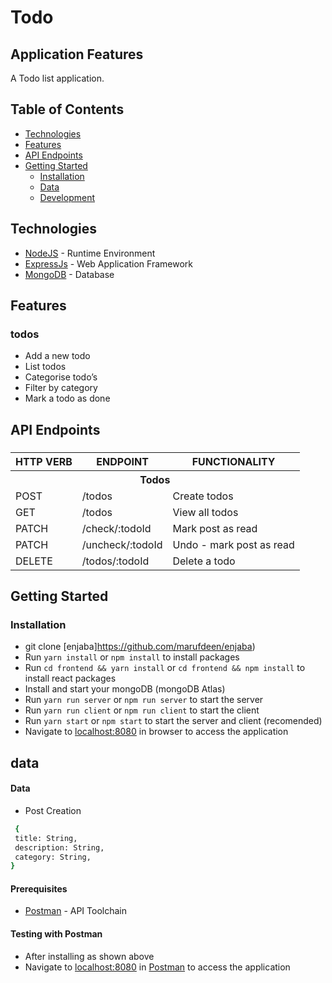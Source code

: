 # Todo

## Application Features

A Todo list application.

## Table of Contents

- [Technologies](#technologies)
- [Features](#features)
- [API Endpoints](#api-endpoints)
- [Getting Started](#getting-started)
  - [Installation](#installation)
  - [Data](#data)
  - [Development](#development)

## Technologies

- [NodeJS](https://nodejs.org/) - Runtime Environment
- [ExpressJs](https://expressjs.com/) - Web Application Framework
- [MongoDB](https://www.mongodb.com/) - Database

## Features

### todos

- Add a new todo
- List todos
- Categorise todo’s
- Filter by category
- Mark a todo as done

## API Endpoints

###

<table>

<tr><th>HTTP VERB</th><th>ENDPOINT</th><th>FUNCTIONALITY</th></tr>

<th colspan=3>Todos</th>

<tr><td>POST</td> <td>/todos</td> <td>Create todos</td></tr>

<tr><td>GET</td> <td>/todos</td> <td> View all todos</td></tr>

<tr><td>PATCH</td> <td>/check/:todoId</td> <td> Mark post as read</td></tr>

<tr><td>PATCH</td> <td>/uncheck/:todoId</td> <td> Undo - mark post as read</td></tr>

<tr><td>DELETE</td> <td>/todos/:todoId</td> <td>Delete a todo</td>
</tr>
 
</table>

## Getting Started

### Installation

- git clone
  [enjaba]https://github.com/marufdeen/enjaba)
- Run `yarn install` or `npm install` to install packages
- Run `cd frontend && yarn install` or `cd frontend && npm install` to install react packages
- Install and start your mongoDB (mongoDB Atlas)
- Run `yarn run server` or `npm run server` to start the server
- Run `yarn run client` or `npm run client` to start the client
- Run `yarn start` or `npm start` to start the server and client (recomended)
- Navigate to [localhost:8080](http://localhost:8080) in browser to access the application

## data

#### Data

- Post Creation

```sh
 {
 title: String,
 description: String,
 category: String,
}
```

#### Prerequisites

- [Postman](https://getpostman.com/) - API Toolchain

#### Testing with Postman

- After installing as shown above
- Navigate to [localhost:8080](http://localhost:8080/) in
  [Postman](https://getpostman.com/) to access the application
